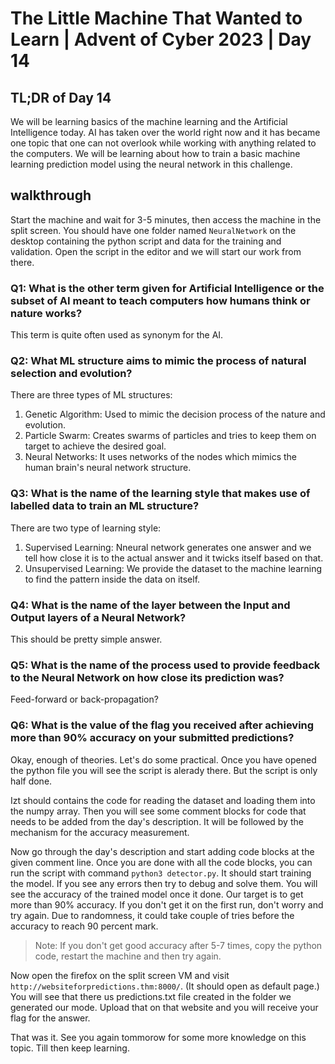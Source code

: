 # The Little Machine That Wanted to Learn | Advent of Cyber 2023 | Day 14

## TL;DR of Day 14
We will be learning basics of the machine learning and the Artificial Intelligence today. AI has taken over the world right now and it has became one topic that one can not overlook while working with anything related to the computers. We will be learning about how to train a basic machine learning prediction model using the neural network in this challenge.


## walkthrough

Start the machine and wait for 3-5 minutes, then access the machine in the split screen. You should have one folder named `NeuralNetwork` on the desktop containing the python script and data for the training and validation. Open the script in the editor and we will start our work from there.

### Q1: What is the other term given for Artificial Intelligence or the subset of AI meant to teach computers how humans think or nature works?

This term is quite often used as synonym for the AI.

### Q2: What ML structure aims to mimic the process of natural selection and evolution?

There are three types of ML structures:

1. Genetic Algorithm: Used to mimic the decision process of the nature and evolution.
1. Particle Swarm: Creates swarms of particles and tries to keep them on target to achieve the desired goal.
1. Neural Networks: It uses networks of the nodes which mimics the human brain's neural network structure.

### Q3: What is the name of the learning style that makes use of labelled data to train an ML structure?

There are two type of learning style:

1. Supervised Learning: Nneural network generates one answer and we tell how close it is to the actual answer and it twicks itself based on that.
1. Unsupervised Learning: We provide the dataset to the machine learning to find the pattern inside the data on itself.

### Q4: What is the name of the layer between the Input and Output layers of a Neural Network?

This should be pretty simple answer.

### Q5: What is the name of the process used to provide feedback to the Neural Network on how close its prediction was?

Feed-forward or back-propagation?

### Q6: What is the value of the flag you received after achieving more than 90% accuracy on your submitted predictions?

Okay, enough of theories. Let's do some practical. Once you have opened the python file you will see the script is alerady there. But the script is only half done.

Izt should contains the code for reading the dataset and loading them into the numpy array. Then you will see some comment blocks for code that needs to be added from the day's description. It will be followed by the mechanism for the accuracy measurement. 

Now go through the day's description and start adding code blocks at the given comment line. Once you are done with all the code blocks, you can run the script with command `python3 detector.py`. It should start training the model. If you see any errors then try to debug and solve them. You will see the accuracy of the trained model once it done. Our target is to get more than 90% accuracy. If you don't get it on the first run, don't worry and try again. Due to randomness, it could take couple of tries before the accuracy to reach 90 percent mark.

> Note: If you don't get good accuracy after 5-7 times, copy the python code, restart the machine and then try again.

Now open the firefox on the split screen VM and visit `http://websiteforpredictions.thm:8000/`. (It should open as default page.) You will see that there us predictions.txt file created in the folder we generated our mode. Upload that on that website and you will receive your flag for the answer.


That was it. See you again tommorow for some more knowledge on this topic. Till then keep learning.
